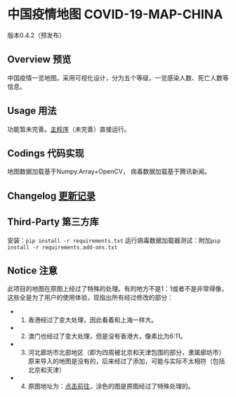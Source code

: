 # 中国疫情地图 COVID-19-MAP-CHINA

版本0.4.2（预发布）

## Overview 预览

中国疫情一览地图。采用可视化设计，分为五个等级，一览感染人数、死亡人数等信息。

## Usage 用法

功能暂未完善。[主程序](map.py)（未完善）直接运行。

## Codings 代码实现

地图数据加载基于Numpy.Array+OpenCV，
病毒数据加载基于腾讯新闻。

## Changelog [更新记录](changelog.md)

## Third-Party 第三方库

安装：`pip install -r requirements.txt`
运行病毒数据加载器测试：附加`pip install -r requirements.add-ons.txt`

## Notice 注意

此项目的地图在原图上经过了特殊的处理。有的地方不是1：1或者不是非常得像，这些全是为了用户的使用体验，现指出所有经过修改的部分：

- 1. 香港经过了变大处理，因此看着和上海一样大。
- 2. 澳门也经过了变大处理，但是没有香港大，像素比为6:11。
- 3. 河北廊坊市北部地区（即为四周被北京和天津包围的部分，隶属廊坊市）原来导入的地图是没有的，后来经过了添加，可能与实际不太相符（包括北京和天津）
- 4. 原图地址为：[点击前往](https://gss0.baidu.com/-Po3dSag_xI4khGko9WTAnF6hhy/zhidao/pic/item/962bd40735fae6cd1851ec8201b30f2443a70f6f.jpg)，涂色的图是原图经过了特殊处理的。
